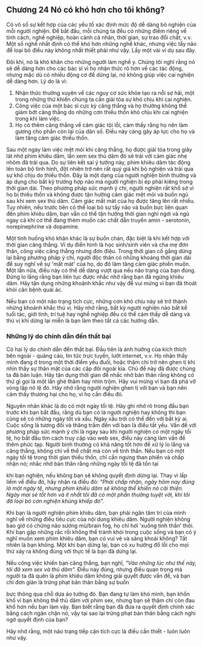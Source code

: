 ## Chương 24 Nó có khó hơn cho tôi không?

Có vô số sự kết hợp của các yếu tố xác định mức độ dễ dàng bỏ nghiện của mỗi người nghiện. Để bắt đầu, mỗi chúng ta đều có những điểm riêng về tính cách, nghề nghiệp, hoàn cảnh cá nhân, thời gian, sự trao đổi chất, v.v. Một số nghề nhất định có thể khó hơn những nghề khác, nhưng việc tẩy não để loại bỏ điều này không nhất thiết phải như vậy. Lấy một vài ví dụ sau đây.

Đôi khi, nó là khó khăn cho những người làm nghề y. Chúng tôi nghĩ rằng nó sẽ dễ dàng hơn cho các bác sĩ vì họ nhận thức rõ hơn về các tác động, nhưng mặc dù có nhiều động cơ để dừng lại, nó không giúp việc cai nghiện dễ dàng hơn. Lý do là vì:

1. Nhận thức thường xuyên về các nguy cơ sức khỏe tạo ra nỗi sợ hãi, một trong những thứ khiến chúng ta cần giải tỏa sự khó chịu khi cai nghiện.
2. Công việc của một bác sĩ cực kỳ căng thẳng và họ thường không thể giảm bớt căng thẳng do những cơn thiếu thốn khó chịu khi cai nghiện trong khi làm việc.
3. Họ có thêm căng thẳng về cảm giác tội lỗi, cảm thấy rằng họ nên làm gương cho phần còn lại của dân số. Điều này càng gây áp lực cho họ và làm tăng cảm giác thiếu thốn.

Sau một ngày làm việc mệt mỏi khi căng thẳng, họ được giải tỏa trong giây lát nhờ phim khiêu dâm, lần xem sex thủ dâm đó sẽ trái với cảm giác nhẹ nhõm đã trải qua. Do sự liên kết sai ý tưởng này, phim khiêu dâm tác động lên toàn bộ tình hình, đột nhiên trở nên rất quý giá khi bỏ nghiện và trải qua sự khó chịu do thiếu thốn. Đây là một dạng của người nghiện bình thường và áp dụng cho bất kỳ trường hợp nào mà người nghiện bị ép phải kiêng trong thời gian dài. Theo phương pháp sức mạnh ý chí, người nghiện rất khổ sở vì họ bị thiếu thốn và không được tận hưởng cảm giác mệt mỏi và buồn ngủ sau khi xem sex thủ dâm. Cảm giác mất mát của họ được tăng lên rất nhiều. Tuy nhiên, nếu trước tiên có thể loại bỏ sự tẩy não và buồn bực liên quan đến phim khiêu dâm, bạn vẫn có thể tận hưởng thời gian nghỉ ngơi và ngủ ngay cả khi cơ thể đang thèm muốn các chất dẫn truyền amin - serotonin, norepinephrine và dopamine.

Một tình huống khó khăn khác là sự buồn chán, đặc biệt là khi kết hợp với thời gian căng thẳng. Ví dụ điển hình là học sinh/sinh viên và cha mẹ đơn thân, công việc căng thẳng nhưng đơn điệu. Trong thời gian cố gắng dừng lại bằng phương pháp ý chí, người độc thân có những khoảng thời gian dài để suy nghĩ về sự 'mất mát' của họ, do đó làm tăng cảm giác phiền muộn. Một lần nữa, điều này có thể dễ dàng vượt qua nếu não trạng của bạn đúng. Đừng lo lắng rằng bạn liên tục được nhắc nhở rằng bạn đã ngừng khiêu dâm. Hãy tận dụng những khoảnh khắc như vậy để vui mừng vì bạn đã thoát khỏi căn bệnh quái ác.

Nếu bạn có một não trạng tích cực, những cơn khó chịu này sẽ trở thành những khoảnh khắc thú vị. Hãy nhớ rằng, bất kỳ người nghiện nào bất kể tuổi tác, giới tính, trí tuệ hay nghề nghiệp đều có thể cảm thấy dễ dàng và thú vị khi dừng lại miễn là bạn làm theo tất cả các hướng dẫn.

### Những lý do chính dẫn đến thất bại

Có hai lý do chính dẫn đến thất bại. Đầu tiên là ảnh hưởng của kích thích bên ngoài - quảng cáo, tin tức trực tuyến, lướt internet, v.v. Họ nhận thấy mình đang ở trong một thời điểm yếu đuối, hoặc thậm chí trở nên ghen tị khi nhìn thấy sự thân mật của các cặp đôi ngoài kia. Chủ đề này đã được chúng ta đã bàn luận. Hãy tận dụng thời gian để nhắc nhở bản thân rằng không có thứ gì gọi là một lần ghé thăm hay nhìn trộm. Hãy vui mừng vì bạn đã phá vỡ vòng lặp nô lệ đó. Hãy nhớ rằng người nghiện ghen tị với bạn và bạn nên cảm thấy thương hại cho họ, vì họ cần điều đó.

Nguyên nhân khác là do có một ngày tồi tệ. Hãy ghi nhớ rõ trong đầu bạn trước khi bạn bắt đầu, rằng dù bạn có là người nghiện hay không thì bạn cũng sẽ có những ngày tốt và xấu. Ngày xấu trời có thể đến với bất kỳ ai. Cuộc sống là tương đối và thăng trầm đến với bạn là điều tất yếu. Vấn đề với phương pháp sức mạnh ý chí là ngay sau khi người nghiện có một ngày tồi tệ, họ bắt đầu tìm cách truy cập vào web sex, điều này càng làm vấn đề thêm phức tạp. Người bình thường có khả năng tốt hơn để xử lý lo lắng và căng thẳng, không chỉ về thể chất mà còn về tinh thần. Nếu bạn có một ngày tồi tệ trong thời gian thiếu thốn, chỉ cần ngưng than phiền và chấp nhận nó; nhắc nhở bản thân rằng những ngày tồi tệ đã tồn tại

khi bạn nghiện, nếu không bạn sẽ không quyết định dừng lại. Thay vì lấp liếm về điều đó, hãy nhận ra điều đó: *"Phải chấp nhận, ngày hôm nay đúng là một ngày tệ, nhưng phim khiêu dâm sẽ không thể khiến nó cải thiện. Ngày mai sẽ tốt hơn và ít nhất tôi đã có một phần thưởng tuyệt vời, khi tôi đã loại bỏ cơn nghiện khủng khiếp đó".*

Khi bạn là người nghiện phim khiêu dâm, bạn phải ngăn tâm trí của mình nghĩ về những điều tiêu cực của nội dung khiêu dâm. Người nghiện không bao giờ có chứng não sương mù/brain fog, họ chỉ hơi 'xuống tinh thần' thôi. Khi bạn gặp những rắc rối không thể tránh khỏi trong cuộc sống và bạn có ý nghĩ muốn xem phim khiêu dâm, bạn có vui vẻ và sảng khoái không? Tất nhiên là bạn không. Một khi bạn dừng lại, bạn có xu hướng đổ lỗi cho mọi thứ xảy ra không đúng với thực tế là bạn đã dừng lại.

Nếu công việc khiến bạn căng thẳng, bạn nghĩ, *"Vào những lúc như thế này, tôi đã xem sex và thủ dâm".* Điều này đúng, nhưng điều quan trọng mà người ta đã quên là phim khiêu dâm không giải quyết được vấn đề, và bạn chỉ đơn giản là trừng phạt bản thân bằng sự buồn

bực thông qua chỗ dựa ảo tưởng đó. Bạn đang tự làm khó mình, bạn khốn khổ vì bạn không thể thủ dâm với phim sex, nhưng bạn sẽ thậm chí còn đau khổ hơn nếu bạn làm vậy. Bạn biết rằng bạn đã đưa ra quyết định chính xác bằng cách ngăn chặn nó, vậy tại sao lại trừng phạt bản thân bằng cách nghi ngờ quyết định của bạn?

Hãy nhớ rằng, một não trạng tiếp cận tích cực là điều cần thiết - luôn luôn như vậy.